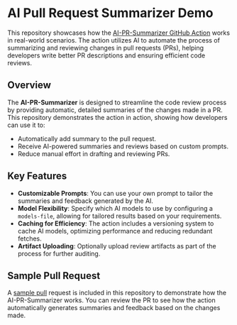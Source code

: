 # AI Pull Request Summarizer Demo

This repository showcases how the [AI-PR-Summarizer GitHub Action](https://github.com/behrouz-rad/AI-PR-Summarizer) works in real-world scenarios. The action utilizes AI to automate the process of summarizing and reviewing changes in pull requests (PRs), helping developers write better PR descriptions and ensuring efficient code reviews.

## Overview

The **AI-PR-Summarizer** is designed to streamline the code review process by providing automatic, detailed summaries of the changes made in a PR. This repository demonstrates the action in action, showing how developers can use it to:

- Automatically add summary to the pull request.
- Receive AI-powered summaries and reviews based on custom prompts.
- Reduce manual effort in drafting and reviewing PRs.

## Key Features
- **Customizable Prompts**: You can use your own prompt to tailor the summaries and feedback generated by the AI.
- **Model Flexibility**: Specify which AI models to use by configuring a `models-file`, allowing for tailored results based on your requirements.
- **Caching for Efficiency**: The action includes a versioning system to cache AI models, optimizing performance and reducing redundant fetches.
- **Artifact Uploading**: Optionally upload review artifacts as part of the process for further auditing.

## Sample Pull Request
A [sample pull](https://github.com/behrouz-rad/AI-PR-Summarizer-Test/pull/1) request is included in this repository to demonstrate how the AI-PR-Summarizer works. You can review the PR to see how the action automatically generates summaries and feedback based on the changes made.